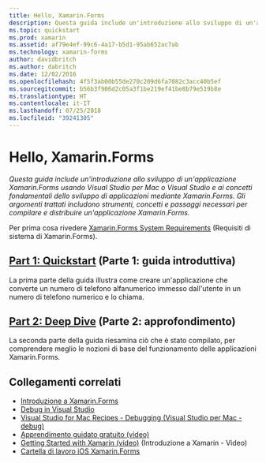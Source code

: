 ```yaml
---
title: Hello, Xamarin.Forms
description: Questa guida include un'introduzione allo sviluppo di un'applicazione Xamarin.Forms usando Visual Studio per Mac o Visual Studio e ai concetti fondamentali dello sviluppo di applicazioni mediante Xamarin.Forms.
ms.topic: quickstart
ms.prod: xamarin
ms.assetid: af79e4ef-99c6-4a17-b5d1-95ab652ac7ab
ms.technology: xamarin-forms
author: davidbritch
ms.author: dabritch
ms.date: 12/02/2016
ms.openlocfilehash: 4f5f3ab00b55de270c209d6fa7082c3acc40b5ef
ms.sourcegitcommit: b56b3f906d2c05a3f1be219ef41be8b79e519b8e
ms.translationtype: HT
ms.contentlocale: it-IT
ms.lasthandoff: 07/25/2018
ms.locfileid: "39241305"
---
```

# <a name="hello-xamarinforms"></a>Hello, Xamarin.Forms

_Questa guida include un'introduzione allo sviluppo di un'applicazione Xamarin.Forms usando Visual Studio per Mac o Visual Studio e ai concetti fondamentali dello sviluppo di applicazioni mediante Xamarin.Forms. Gli argomenti trattati includono strumenti, concetti e passaggi necessari per compilare e distribuire un'applicazione Xamarin.Forms._

Per prima cosa rivedere [Xamarin.Forms System Requirements](~/cross-platform/get-started/installation/index.md) (Requisiti di sistema di Xamarin.Forms).

## <a name="part-1-quickstartxamarin-formsget-startedhello-xamarin-formsquickstartmd"></a>[Part 1: Quickstart](~/xamarin-forms/get-started/hello-xamarin-forms/quickstart.md) (Parte 1: guida introduttiva)

La prima parte della guida illustra come creare un'applicazione che converte un numero di telefono alfanumerico immesso dall'utente in un numero di telefono numerico e lo chiama.

## <a name="part-2-deep-divexamarin-formsget-startedhello-xamarin-formsdeepdivemd"></a>[Part 2: Deep Dive](~/xamarin-forms/get-started/hello-xamarin-forms/deepdive.md) (Parte 2: approfondimento)

La seconda parte della guida riesamina ciò che è stato compilato, per comprendere meglio le nozioni di base del funzionamento delle applicazioni Xamarin.Forms.


## <a name="related-links"></a>Collegamenti correlati

- [Introduzione a Xamarin.Forms](~/xamarin-forms/get-started/introduction-to-xamarin-forms.md)
- [Debug in Visual Studio](http://msdn.microsoft.com/library/k0k771bt%28v=vs.90%29.aspx)
- [Visual Studio for Mac Recipes - Debugging (Visual Studio per Mac - debug)](https://github.com/xamarin/recipes/tree/master/Recipes/cross-platform/ide/debugging)
- [Apprendimento guidato gratuito (video)](https://university.xamarin.com/self-guided)
- [Getting Started with Xamarin (video)](https://developer.xamarin.com/videos/) (Introduzione a Xamarin - Video)
- [Cartella di lavoro iOS Xamarin.Forms](https://developer.xamarin.com/workbooks/xamarin-forms/getting-started/GettingStartedWithXamarinForms-ios.workbook)
